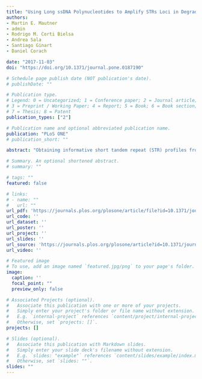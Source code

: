 ```yaml
---
title: "Using Long ssDNA Polynucleotides to Amplify STRs Loci in Degraded DNA Samples"
authors:
- Martin E. Mautner
- admin
- Rodrigo M. Corti Bielsa
- Andrea Sala
- Santiago Ginart
- Daniel Corach

date: "2017-11-03"
doi: "https://doi.org/10.1371/journal.pone.0187190"

# Schedule page publish date (NOT publication's date).
# publishDate: ""

# Publication type.
# Legend: 0 = Uncategorized; 1 = Conference paper; 2 = Journal article;
# 3 = Preprint / Working Paper; 4 = Report; 5 = Book; 6 = Book section;
# 7 = Thesis; 8 = Patent
publication_types: ["2"]

# Publication name and optional abbreviated publication name.
publication: "PLoS ONE"
# publication_short: ""

abstract: "Obtaining informative short tandem repeat (STR) profiles from degraded DNA samples is a challenging task usually undermined by locus or allele dropouts and peak-high imbalances observed in capillary electrophoresis (CE) electropherograms, especially for those markers with large amplicon sizes. We hereby show that the current STR assays may be greatly improved for the detection of genetic markers in degraded DNA samples by using long single stranded DNA polynucleotides (ssDNA polynucleotides) as surrogates for PCR primers. These long primers allow a closer annealing to the repeat sequences, thereby reducing the length of the template required for the amplification in fragmented DNA samples, while at the same time rendering amplicons of larger sizes suitable for multiplex assays. We also demonstrate that the annealing of long ssDNA polynucleotides does not need to be fully complementary in the 5’ region of the primers, thus allowing for the design of practically any long primer sequence for developing new multiplex assays. Furthermore, genotyping of intact DNA samples could also benefit from utilizing long primers since their close annealing to the target STR sequences may overcome wrong profiling generated by insertions/deletions present between the STR region and the annealing site of the primers. Additionally, long ssDNA polynucleotides might be utilized in multiplex PCR assays for other types of degraded or fragmented DNA, e.g. circulating, cell-free DNA (ccfDNA)."

# Summary. An optional shortened abstract.
# summary: ""

# tags: ""
featured: false

# links:
# - name: ""
#   url: ""
url_pdf: 'https://journals.plos.org/plosone/article/file?id=10.1371/journal.pone.0187190&type=printable'
url_code: ''
url_dataset: ''
url_poster: ''
url_project: ''
url_slides: ''
url_source: 'https://journals.plos.org/plosone/article?id=10.1371/journal.pone.0187190'
url_video: ''

# Featured image
# To use, add an image named `featured.jpg/png` to your page's folder. 
image:
  caption: ''
  focal_point: ""
  preview_only: false

# Associated Projects (optional).
#   Associate this publication with one or more of your projects.
#   Simply enter your project's folder or file name without extension.
#   E.g. `internal-project` references `content/project/internal-project/index.md`.
#   Otherwise, set `projects: []`.
projects: []

# Slides (optional).
#   Associate this publication with Markdown slides.
#   Simply enter your slide deck's filename without extension.
#   E.g. `slides: "example"` references `content/slides/example/index.md`.
#   Otherwise, set `slides: ""`.
slides: ""
---
```

